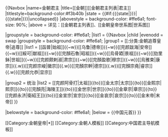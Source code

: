 {{Navbox
|name=金朝君主
|title=[[金朝]][[金朝君主列表|君主]]
|titlestyle=background-color:#f3b40b
|state = {{#if:{{{state|}}}|{{{state|}}}|uncollapsed}}
|abovestyle = background-color: #ffe6a1; font-size: 90%;
|above = 详见：[[金朝君主列表]]、[[金朝皇帝世系图|世系图]]

|groupstyle = background-color: #ffe6a1; 
|list1 = 
{{Navbox |child
|evenodd = swap
|groupstyle = background-color: #ffe6a1; 
|group1 = [[:分类:金朝追尊皇帝|追尊]]
|list1 = [[函普|始祖]]{{~w}}[[乌鲁|德帝]]{{~w}}[[完颜跋海|安帝]]{{~w}}[[綏可|献祖]]{{~w}}[[完顏石魯|昭祖]]{{~w}}[[烏骨廼|景祖]]{{~w}}[[劾里鉢|世祖]]{{~w}}[[完颜颇剌淑|肃宗]]{{~w}}[[完顏盈歌|穆宗]]{{~w}}[[烏雅束|康宗]]{{.w}}[[完颜宗峻|徽宗]]{{.w}}[[完顏宗幹|德宗]]{{.w}}[[完顏宗堯|睿宗]]{{.w}}[[完颜允恭|显宗]]

|group2 = 统治
|list2 = [[完颜阿骨打|太祖]]{{to}}[[金太宗|太宗]]{{to}}[[金熙宗|熙宗]]{{to}}[[完顏亮|海陵王]]{{to}}[[金世宗|世宗]]{{to}}[[金章宗|章宗]]{{to}}[[完颜永济|衛紹王]]{{to}}[[金宣宗|宣宗]]{{to}}[[金哀宗|哀宗]]{{to}}[[金末帝|末帝]]
}}

|belowstyle = background-color: #ffe6a1; 
|below = {{中国元首}}
}}<noinclude>

[[Category:金朝皇帝|*]]
[[Category:金朝人模板]]
[[Category:中国君主导航模板]]
</noinclude>